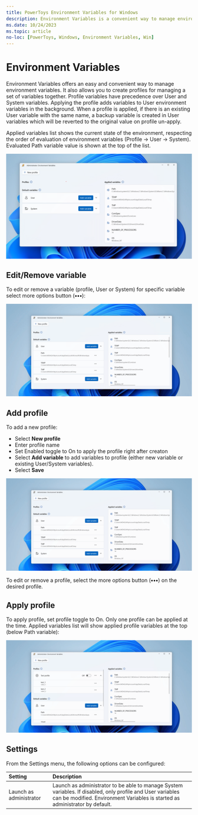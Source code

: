 ```yaml
---
title: PowerToys Environment Variables for Windows
description: Environment Variables is a convenient way to manage environment variables.
ms.date: 10/24/2023
ms.topic: article
no-loc: [PowerToys, Windows, Environment Variables, Win]
---
```


# Environment Variables

Environment Variables offers an easy and convenient way to manage environment variables. It also allows you to create profiles for managing a set of variables together. Profile variables have precedence over User and System variables. Applying the profile adds variables to User environment variables in the background. When a profile is applied, if there is an existing User variable with the same name, a backup variable is created in User variables which will be reverted to the original value on profile un-apply.

Applied variables list shows the current state of the environment, respecting the order of evaluation of environment variables (Profile -> User -> System). Evaluated Path variable value is shown at the top of the list. 

![PowerToys Environment Variables screenshot.](../images/powertoys-environment-variables.png)

## Edit/Remove variable

To edit or remove a variable (profile, User or System) for specific variable select more options button (**•••**):

![PowerToys Environment Variables: Edit/Remove variable](../images/powertoys-environment-variables-edit-variable.gif)

## Add profile

To add a new profile:

 - Select **New profile**
 - Enter profile name
 - Set Enabled toggle to On to apply the profile right after creaton
 - Select **Add variable** to add variables to profile (either new variable or existing User/System variables).
 - Select **Save**

![PowerToys Environment Variables: Add profile](../images/powertoys-environment-variables-add-profile.gif)

To edit or remove a profile, select the more options button (**•••**) on the desired profile.

## Apply profile

To apply profile, set profile toggle to On. Only one profile can be applied at the time. Applied variables list will show applied profile variables at the top (below Path variable):

![PowerToys Environment Variables: Apply profile](../images/powertoys-environment-variables-apply-profile.gif)

## Settings

From the Settings menu, the following options can be configured:

| Setting | Description |
| :--- | :--- |
| Launch as administrator | Launch as administrator to be able to manage System variables. If disabled, only profile and User variables can be modified. Environment Variables is started as administrator by default. |
